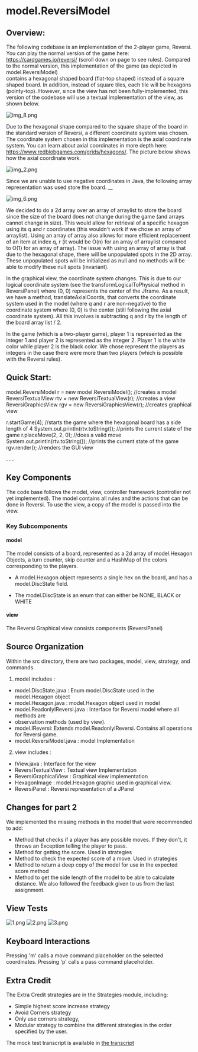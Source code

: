 # model.ReversiModel
## Overview:
The following codebase is an implementation of the 2-player game, Reversi. 
You can play the normal version of the game here: https://cardgames.io/reversi/ (scroll down on page to see rules).
Compared to the normal version, this implementation of the game (as depicted in model.ReversiModel)  
contains a hexagonal shaped board (flat-top shaped) instead of a square shaped board.
In addition, instead of square tiles, each tile will be hexagons (pointy-top). However,
since the view has not been fully-implemented, this version of the codebase will use a
textual implementation of the view, as shown below. 

![img_8.png](images/img_8.png)

Due to the hexagonal shape compared to the square shape of the board in the standard 
version of Reversi, a different coordinate system was chosen. The coordinate system chosen in this 
implementation is the axial coordinate system. You can learn about axial coordinates in more depth here:
https://www.redblobgames.com/grids/hexagons/. The picture below 
shows how the axial coordinate work.

![img_2.png](images/img_2.png)

Since we are unable to use negative coordinates in Java, the following array representation was used
store the board. __

![img_6.png](images/img_6.png)

We decided to do a 2d array over an array of arraylist to store the board since the size of the board does not change
during the game (and arrays cannot change in size). This would allow for retrieval of a specific 
hexagon using its q and r coordinates (this wouldn't work if we chose an array of arraylist). Using an array 
of array also allows for more efficient replacement of an item at index q, r (it would be O(n) for an array of arraylist 
compared to O(1) for an array of array). The issue with 
using an array of array is that due to the hexagonal shape, there will be unpopulated spots in the 
2D array. These unpopulated spots will be initialized as null and no methods will be able to modify 
these null spots (invariant). 

In the graphical view, the coordinate system changes. This is due to our logical coordinate system
(see the transformLogicalToPhysical method in ReversiPanel) where
(0, 0) represents the center of the Jframe. As a result, we have a method, translateAxialCoords, that 
converts the coordinate system used in the model (where q and r are non-negative) to the coordinate system 
where (0, 0) is the center (still following the axial coordinate system). All this involves is subtracting
q and r by the length of the board array list / 2. 

In the game (which is a two-player game), player 1 is represented as the integer 1 and player 2 is
represented as the integer 2. Player 1 is the white color while player 2 is the black color. We chose 
represent the players as integers in the case there were more than two players (which is possible with 
the Reversi rules).



## Quick Start:

model.ReversiModel r = new model.ReversiModel(); //creates a model
ReversiTextualView rtv = new ReversiTextualView(r); //creates a view
ReversiGraphicsView rgv = new ReversiGraphicsView(r); //creates graphical view

r.startGame(4); //starts the game where the hexagonal board has a side length of 4
System.out.println(rtv.toString()); //prints the current state of the game
r.placeMove(2, 2, 0); //does a valid move
System.out.println(rtv.toString()); //prints the current state of the game
rgv.render(); //renders the GUI view

.
.
.

## Key Components
The code base follows the model, view, controller framework (controller not yet implemented).
The model contains all rules and the actions that can be done in Reversi. To use the view, 
a copy of the model is passed into the view.

### Key Subcomponents
#### model
The model consists of a board, represented as a 2d array of model.Hexagon Objects, a turn counter, skip counter
and a HashMap of the colors corresponding to the players.

* A model.Hexagon object represents a single hex on the board, and has a model.DiscState field.

* The model.DiscState is an enum that can either be NONE, BLACK or WHITE

#### view 
The Reversi Graphical view consists components (ReversiPanel)

## Source Organization
Within the src directory, there are two packages, model, view, strategy, and commands.

1. model includes :

* model.DiscState.java : Enum model.DiscState used in the model.Hexagon object
* model.Hexagon.java : model.Hexagon object used in model
* model.ReadonlyIReversi.java : Interface for Reversi model where all methods are 
* observation methods (used by view). 
* model.IReversi: Extends model.ReadonlyIReversi. Contains all operations for Reversi game. 
* model.ReversiModel.java : model Implementation

2. view includes :

* IView.java : Interface for the view
* ReversiTextualView : Textual view Implementation
* ReversiGraphicalView : Graphical view implementation
* HexagonImage : model.Hexagon graphic used in graphical view. 
* ReversiPanel : Reversi representation of a JPanel

## Changes for part 2
We implemented the missing methods in the model that were 
recommended to add:
* Method that checks if a player
has any possible moves. If they don't, it throws an Exception
telling the player to pass. 
* Method for getting the score. Used in strategies
* Method to check the expected score of a move. Used in strategies
* Method to return a deep copy of the model for use in the expected score
method
* Method to get the side length of the model to be able to calculate distance. 
We also followed the feedback given to us from 
the last assignment. 

## View Tests
![1.png](hw6%2FviewTestImages%2F1.png)
![2.png](hw6%2FviewTestImages%2F2.png)
![3.png](hw6%2FviewTestImages%2F3.png)


## Keyboard Interactions 
Pressing 'm' calls a move command placeholder on the selected coordinates. 
Pressing 'p' calls a pass command placeholder. 

## Extra Credit
The Extra Credit strategies are in the Strategies module, including:
* Simple highest score increase strategy
* Avoid Corners strategy
* Only use corners strategy,
* Modular strategy to combine the different strategies in the order specified by the user. 

The mock test transcript is available in [the transcript](strategy-transcript.txt)

